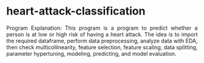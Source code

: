 # heart-attack-classification

<p align="justify">
Program Explanation: This program is a program to predict whether a person is at low or high risk of having a heart attack. The idea is to import the required dataframe, perform data preprocessing, analyze data with EDA, then check multicollinearity, feature selection, feature scaling, data splitting, parameter hypertuning, modeling, predicting, and model evaluation.
</p>


